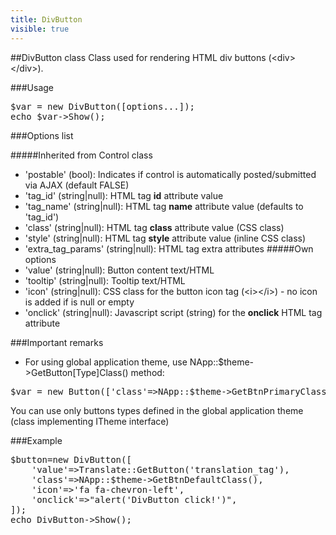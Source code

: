```yaml
---
title: DivButton
visible: true
---
```


##DivButton class
Class used for rendering HTML div buttons (&lt;div&gt;&lt;/div&gt;).


###Usage

<pre>
$var = new DivButton([options...]);
echo $var->Show();
</pre>


###Options list

#####Inherited from Control class
- 'postable' (bool): Indicates if control is automatically posted/submitted via AJAX (default FALSE) 
- 'tag_id' (string|null): HTML tag **id** attribute value
- 'tag_name' (string|null): HTML tag **name** attribute value (defaults to 'tag_id')
- 'class' (string|null): HTML tag **class** attribute value (CSS class)
- 'style' (string|null): HTML tag **style** attribute value (inline CSS class)
- 'extra_tag_params' (string|null): HTML tag extra attributes
#####Own options
- 'value' (string|null): Button content text/HTML
- 'tooltip' (string|null): Tooltip text/HTML
- 'icon' (string|null): CSS class for the button icon tag (&lt;i&gt;&lt;/i&gt;) - no icon is added if is null or empty
- 'onclick' (string|null): Javascript script (string) for the **onclick** HTML tag attribute


###Important remarks

- For using global application theme, use NApp::$theme->GetButton[Type]Class() method:
<pre>
$var = new Button(['class'=>NApp::$theme->GetBtnPrimaryClass('extra-css-class'),other options...]);
</pre>
You can use only buttons types defined in the global application theme (class implementing ITheme interface)


###Example

<pre>
$button=new DivButton([
    'value'=>Translate::GetButton('translation_tag'),
    'class'=>NApp::$theme->GetBtnDefaultClass(),
    'icon'=>'fa fa-chevron-left',
    'onclick'=>"alert('DivButton click!')",
]);
echo DivButton->Show();
</pre>
